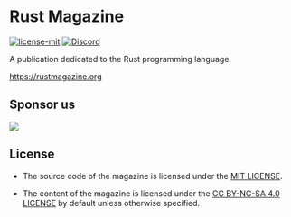 # Rust Magazine

[![license-mit](https://img.shields.io/badge/license-MIT-blue.svg)](https://github.com/RustMagazine/rustmagazine/blob/main/LICENSE)
[![Discord](https://img.shields.io/discord/1078667135309594654?label=chat&logo=discord)](https://discord.gg/DdwgBuReJe)

A publication dedicated to the Rust programming language.

https://rustmagazine.org

## Sponsor us

[![](https://opencollective.com/rustmagazine/tiers/reader.svg?avatarHeight=120)](https://opencollective.com/rustmagazine)

## License

- The source code of the magazine is licensed under the [MIT LICENSE](./LICENSE).

- The content of the magazine is licensed under the [CC BY-NC-SA 4.0 LICENSE](https://creativecommons.org/licenses/by-nc-sa/4.0/) by default unless otherwise specified.
